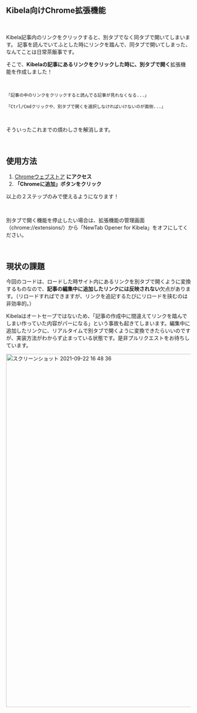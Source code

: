 ## Kibela向けChrome拡張機能

<br>

Kibela記事内のリンクをクリックすると、別タブでなく同タブで開いてしまいます。
記事を読んでいてふとした時にリンクを踏んで、同タブで開いてしまった、なんてことは日常茶飯事です。

そこで、**Kibelaの記事にあるリンクをクリックした時に、別タブで開く**拡張機能を作成しました！

<br>

```
「記事の中のリンクをクリックすると読んでる記事が見れなくなる...」

「Ctrl/Cmdクリックや、別タブで開くを選択しなければいけないのが面倒...」
```
<br>

そういったこれまでの煩わしさを解消します。

<br>

## 使用方法
1. [Chromeウェブストア](https://chrome.google.com/webstore/detail/newtab-opener-for-kibela/iobjpkjnjbcpcpjcomgidinmdmpcjfdj) **にアクセス**
2. **「Chromeに追加」ボタンをクリック**

以上の２ステップのみで使えるようになります！　

<br> 

別タブで開く機能を停止したい場合は、拡張機能の管理画面（chrome://extensions/）から「NewTab Opener for Kibela」をオフにしてください。

<br>

## 現状の課題
今回のコードは、ロードした時サイト内にあるリンクを別タブで開くように変換するものなので、**記事の編集中に追加したリンクには反映されない**欠点があります。（リロードすればできますが、リンクを追記するたびにリロードを挟むのは非効率的。）

Kibelaはオートセーブではないため、「記事の作成中に間違えてリンクを踏んでしまい作っていた内容がパーになる」という事故も起きてしまいます。編集中に追加したリンクに、リアルタイムで別タブで開くように変換できたらいいのですが、実装方法がわからず止まっている状態です。是非プルリクエストをお待ちしています。

<img width="963" alt="スクリーンショット 2021-09-22 16 48 36" src="https://user-images.githubusercontent.com/62928549/134305360-07369b53-7946-4977-aed3-904c2823e734.png">
